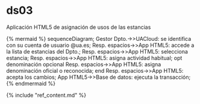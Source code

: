 # ds03

Aplicación HTML5 de asignación de usos de las estancias

{% mermaid %}
sequenceDiagram;
  Gestor Dpto.->>UACloud: se identifica con su cuenta de usuario @ua.es;
  Resp. espacios->>App HTML5: accede a la lista de estancias del Dpto.;
  Resp. espacios->>App HTML5: selecciona estancia;
  Resp. espacios->>App HTML5: asigna actividad habitual;
  opt denominación opcional
    Resp. espacios->>App HTML5: asigna denominación oficial o reconocida;
  end
  Resp. espacios->>App HTML5: acepta los cambios;
  App HTML5->>Base de datos: ejecuta la transacción;
{% endmermaid %}

{% include "ref_content.md" %}
